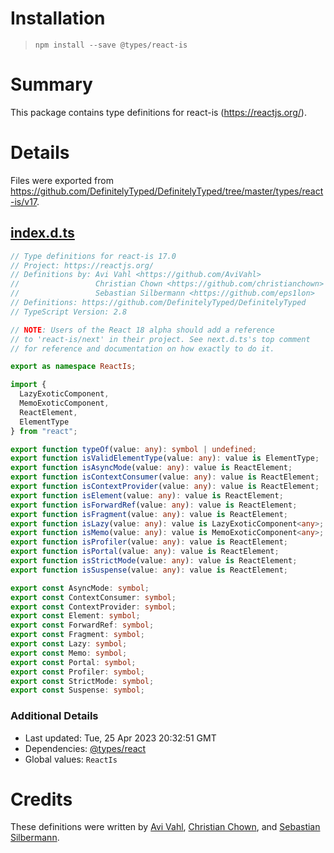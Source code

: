 # Installation
> `npm install --save @types/react-is`

# Summary
This package contains type definitions for react-is (https://reactjs.org/).

# Details
Files were exported from https://github.com/DefinitelyTyped/DefinitelyTyped/tree/master/types/react-is/v17.
## [index.d.ts](https://github.com/DefinitelyTyped/DefinitelyTyped/tree/master/types/react-is/v17/index.d.ts)
````ts
// Type definitions for react-is 17.0
// Project: https://reactjs.org/
// Definitions by: Avi Vahl <https://github.com/AviVahl>
//                 Christian Chown <https://github.com/christianchown>
//                 Sebastian Silbermann <https://github.com/eps1lon>
// Definitions: https://github.com/DefinitelyTyped/DefinitelyTyped
// TypeScript Version: 2.8

// NOTE: Users of the React 18 alpha should add a reference
// to 'react-is/next' in their project. See next.d.ts's top comment
// for reference and documentation on how exactly to do it.

export as namespace ReactIs;

import {
  LazyExoticComponent,
  MemoExoticComponent,
  ReactElement,
  ElementType
} from "react";

export function typeOf(value: any): symbol | undefined;
export function isValidElementType(value: any): value is ElementType;
export function isAsyncMode(value: any): value is ReactElement;
export function isContextConsumer(value: any): value is ReactElement;
export function isContextProvider(value: any): value is ReactElement;
export function isElement(value: any): value is ReactElement;
export function isForwardRef(value: any): value is ReactElement;
export function isFragment(value: any): value is ReactElement;
export function isLazy(value: any): value is LazyExoticComponent<any>;
export function isMemo(value: any): value is MemoExoticComponent<any>;
export function isProfiler(value: any): value is ReactElement;
export function isPortal(value: any): value is ReactElement;
export function isStrictMode(value: any): value is ReactElement;
export function isSuspense(value: any): value is ReactElement;

export const AsyncMode: symbol;
export const ContextConsumer: symbol;
export const ContextProvider: symbol;
export const Element: symbol;
export const ForwardRef: symbol;
export const Fragment: symbol;
export const Lazy: symbol;
export const Memo: symbol;
export const Portal: symbol;
export const Profiler: symbol;
export const StrictMode: symbol;
export const Suspense: symbol;

````

### Additional Details
 * Last updated: Tue, 25 Apr 2023 20:32:51 GMT
 * Dependencies: [@types/react](https://npmjs.com/package/@types/react)
 * Global values: `ReactIs`

# Credits
These definitions were written by [Avi Vahl](https://github.com/AviVahl), [Christian Chown](https://github.com/christianchown), and [Sebastian Silbermann](https://github.com/eps1lon).
